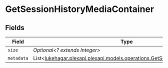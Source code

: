 # GetSessionHistoryMediaContainer


## Fields

| Field                                                                                                                               | Type                                                                                                                                | Required                                                                                                                            | Description                                                                                                                         | Example                                                                                                                             |
| ----------------------------------------------------------------------------------------------------------------------------------- | ----------------------------------------------------------------------------------------------------------------------------------- | ----------------------------------------------------------------------------------------------------------------------------------- | ----------------------------------------------------------------------------------------------------------------------------------- | ----------------------------------------------------------------------------------------------------------------------------------- |
| `size`                                                                                                                              | *Optional<? extends Integer>*                                                                                                       | :heavy_minus_sign:                                                                                                                  | N/A                                                                                                                                 | 10855                                                                                                                               |
| `metadata`                                                                                                                          | List<[lukehagar.plexapi.plexapi.models.operations.GetSessionHistoryMetadata](../../models/operations/GetSessionHistoryMetadata.md)> | :heavy_minus_sign:                                                                                                                  | N/A                                                                                                                                 |                                                                                                                                     |